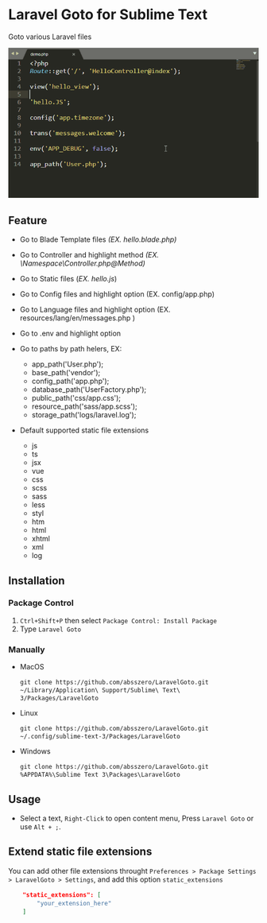 # Laravel Goto for Sublime Text

Goto various Laravel files

![example](example.gif)

## Feature

- Go to Blade Template files *(EX. hello.blade.php)*

- Go to Controller and highlight method *(EX. \Namespace\Controller.php@Method)*

- Go to Static files (*EX. hello.js*)

- Go to Config files and highlight option (EX. config/app.php)

- Go to Language files and highlight option (EX. resources/lang/en/messages.php )

- Go to .env and highlight option

- Go to paths by path helers, EX:
  - app_path('User.php');
  - base_path('vendor');
  - config_path('app.php');
  - database_path('UserFactory.php');
  - public_path('css/app.css');
  - resource_path('sass/app.scss');
  - storage_path('logs/laravel.log');

- Default supported static file extensions

    - js
    - ts
    - jsx
    - vue
    - css
    - scss
    - sass
    - less
    - styl
    - htm
    - html
    - xhtml
    - xml
    - log



## Installation

### Package Control

1. `Ctrl+Shift+P` then select `Package Control: Install Package`
2. Type `Laravel Goto`

### Manually

-  MacOS

   ```shell
   git clone https://github.com/absszero/LaravelGoto.git ~/Library/Application\ Support/Sublime\ Text\ 3/Packages/LaravelGoto
   ```

- Linux

  ```shell
  git clone https://github.com/absszero/LaravelGoto.git ~/.config/sublime-text-3/Packages/LaravelGoto
  ```

- Windows

  ```shell
  git clone https://github.com/absszero/LaravelGoto.git %APPDATA%\Sublime Text 3\Packages\LaravelGoto
  ```



## Usage

- Select a text, `Right-Click` to open content menu, Press `Laravel Goto` or use `Alt + ;`.


## Extend static file extensions

You can add other file extensions throught `Preferences > Package Settings > LaravelGoto > Settings`, and add this option `static_extensions`

```json
    "static_extensions": [
        "your_extension_here"
    ]
```

